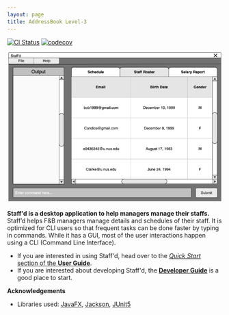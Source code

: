 ```yaml
---
layout: page
title: AddressBook Level-3
---
```


[![CI Status](https://github.com/se-edu/addressbook-level3/workflows/Java%20CI/badge.svg)](https://github.com/se-edu/addressbook-level3/actions)
[![codecov](https://codecov.io/gh/AY2122S1-CS2103T-W11-2/tp/branch/master/graph/badge.svg?token=VVZ5LZPCSV)](https://codecov.io/gh/AY2122S1-CS2103T-W11-2/tp)

![Ui](images/Ui.png)

**Staff'd is a desktop application to help managers manage their staffs.** Staff’d helps F&B managers manage details and schedules of their staff. 
It is optimized for CLI users so that frequent tasks can be done faster by typing in commands.
While it has a GUI, most of the user interactions happen using a CLI (Command Line Interface).

* If you are interested in using Staff'd, head over to the [_Quick Start_ section of the **User Guide**](UserGuide.html#quick-start).
* If you are interested about developing Staff'd, the [**Developer Guide**](DeveloperGuide.html) is a good place to start.


**Acknowledgements**

* Libraries used: [JavaFX](https://openjfx.io/), [Jackson](https://github.com/FasterXML/jackson), [JUnit5](https://github.com/junit-team/junit5)
